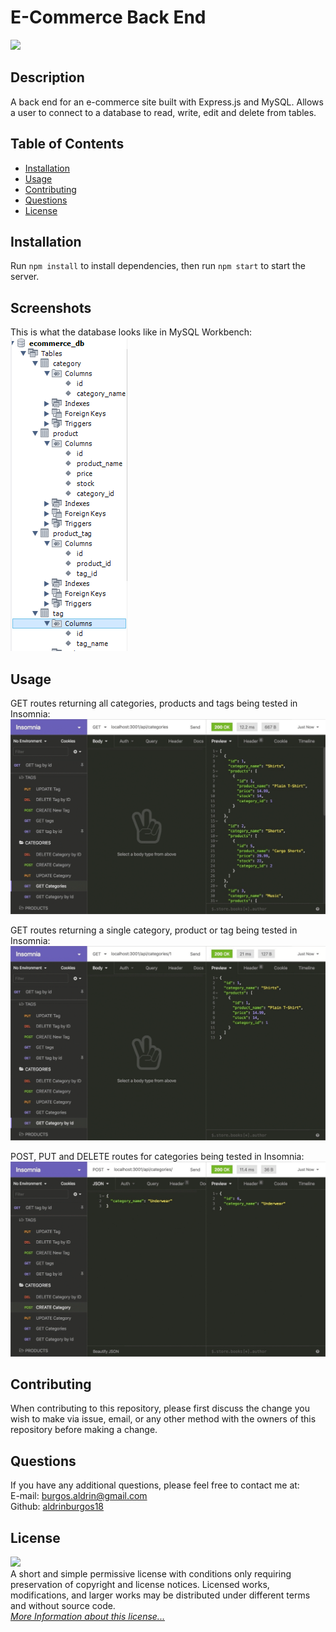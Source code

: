 # E-Commerce Back End

![](https://img.shields.io/badge/License-MIT-yellow.svg)

## Description

A back end for an e-commerce site built with Express.js and MySQL. Allows a user to connect to a database to read, write, edit and delete from tables.

## Table of Contents

- [Installation](#installation)
- [Usage](#usage)
- [Contributing](#contributing)
- [Questions](#questions)
- [License](#license)

## Installation

Run `npm install` to install dependencies, then run `npm start` to start the server.

## Screenshots

This is what the database looks like in MySQL Workbench:  
![MySQL Workbench](/assets/img/screenshot1.png "Screenshot")

## Usage

GET routes returning all categories, products and tags being tested in Insomnia:  
![Example1_gif](/assets/img/gif1.gif)

GET routes returning a single category, product or tag being tested in Insomnia:  
![Example1_gif](/assets/img/gif2.gif)

POST, PUT and DELETE routes for categories being tested in Insomnia:  
![Example1_gif](/assets/img/gif3.gif)

## Contributing

When contributing to this repository, please first discuss the change you wish to make via issue, email, or any other method with the owners of this repository before making a change.

## Questions

If you have any additional questions, please feel free to contact me at:  
E-mail: burgos.aldrin@gmail.com  
Github: [aldrinburgos18](https://github.com/aldrinburgos18)

## License

![](https://img.shields.io/badge/License-MIT-yellow.svg)  
A short and simple permissive license with conditions only requiring preservation of copyright and license notices. Licensed works, modifications, and larger works may be distributed under different terms and without source code.  
_[More Information about this license...](https://opensource.org/licenses/MIT)_

